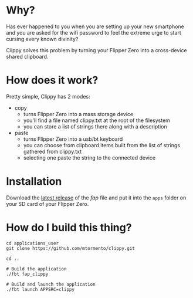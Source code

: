 # Why?
Has ever happened to you when you are setting up your new smartphone and you are asked for the wifi password to feel the extreme urge to start cursing every known divinity? 

Clippy solves this problem by turning your Flipper Zero into a cross-device shared clipboard.

# How does it work?
Pretty simple, Clippy has 2 modes:
- copy
  - turns Flipper Zero into a mass storage device
  - you'll find a file named clippy.txt at the root of the filesystem
  - you can store a list of strings there along with a description
- paste
  - turns Flipper Zero into a usb/bt keyboard
  - you can choose from clipboard items built from the list of strings gathered from clippy.txt
  - selecting one paste the string to the connected device

# Installation

Download the [latest release](https://github.com/mtormento/clippy/releases/latest)
of the *fap* file and put it into the `apps` folder on your SD card of your Flipper Zero. 

# How do I build this thing?
```shell
cd applications_user
git clone https://github.com/mtormento/clippy.git

cd ..

# Build the application
./fbt fap_clippy

# Build and launch the application
./fbt launch APPSRC=clippy
```
